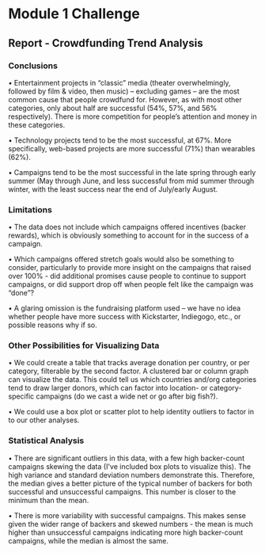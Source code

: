 # Module 1 Challenge
## Report - Crowdfunding Trend Analysis
### Conclusions

  •	Entertainment projects in “classic” media (theater overwhelmingly, followed by film & video, then music) – excluding games – are the most common cause that people crowdfund for. However, as with most other categories, only about half are successful (54%, 57%, and 56% respectively). There is more competition for people’s attention and money in these categories.

  •	Technology projects tend to be the most successful, at 67%. More specifically, web-based projects are more successful (71%) than wearables (62%).

  •	Campaigns tend to be the most successful in the late spring through early summer (May through June, and less successful from mid summer through winter, with the least success near the end of July/early August.

### Limitations

  •	The data does not include which campaigns offered incentives (backer rewards), which is obviously something to account for in the success of a campaign.

  •	Which campaigns offered stretch goals would also be something to consider, particularly to provide more insight on the campaigns that raised over 100% - did additional promises cause people to continue to support campaigns, or did support drop off when people felt like the campaign was “done”?

  •	A glaring omission is the fundraising platform used – we have no idea whether people have more success with Kickstarter, Indiegogo, etc., or possible reasons why if so.

### Other Possibilities for Visualizing Data

  •	We could create a table that tracks average donation per country, or per category, filterable by the second factor. A clustered bar or column graph can visualize the data. This could tell us which countries and/org categories tend to draw larger donors, which can factor into location- or category- specific campaigns (do we cast a wide net or go after big fish?).
  
  •	We could use a box plot or scatter plot to help identity outliers to factor in to our other analyses.

### Statistical Analysis

  •	There are significant outliers in this data, with a few high backer-count campaigns skewing the data (I've included box plots to visualize this). The high variance and standard deviation numbers demonstrate this. Therefore, the median gives a better picture of the typical number of backers for both successful and unsuccessful campaigns. This number is closer to the minimum than the mean.
  
  •	There is more variability with successful campaigns. This makes sense given the wider range of backers and skewed numbers - the mean is much higher than unsuccessful campaigns indicating more high backer-count campaigns, while the median is almost the same.
